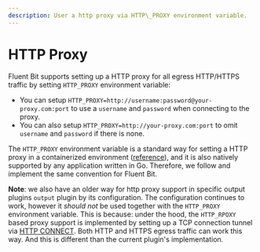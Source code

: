 ```yaml
---
description: User a http proxy via HTTP\_PROXY environment variable.
---
```


# HTTP Proxy

Fluent Bit supports setting up a HTTP proxy for all egress HTTP/HTTPS traffic by setting `HTTP_PROXY` environment variable:

- You can setup `HTTP_PROXY=http://username:password@your-proxy.com:port` to use a `username` and `password` when connecting to the proxy.
- You can also setup `HTTP_PROXY=http://your-proxy.com:port` to omit `username` and `password` if there is none.

The `HTTP_PROXY` environment variable is a standard way for setting a HTTP proxy in a containerized environment ([reference](https://docs.docker.com/network/proxy/#use-environment-variables)), and it is also natively supported by any application written in Go. Therefore, we follow and implement the same convention for Fluent Bit.

**Note**: we also have an older way for http proxy support in specific output plugins `output` plugin by its configuration. The configuration continues to work, however it _should not_ be used together with the `HTTP_PROXY` environment variable. This is because: under the hood, the `HTTP_RPOXY` based proxy support is implemented by setting up a TCP connection tunnel via [HTTP CONNECT](https://developer.mozilla.org/en-US/docs/Web/HTTP/Methods/CONNECT). Both HTTP and HTTPS egress traffic can work this way. And this is different than the current plugin's implementation.
